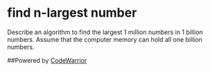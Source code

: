 # find n-largest number

Describe an algorithm to find the largest 1 million numbers in 1 billion numbers. 
Assume that the computer memory can hold all one billion numbers.

##Powered by [CodeWarrior](http://code-warrior.herokuapp.com)
